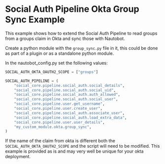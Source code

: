 # Social Auth Pipeline Okta Group Sync Example

This example shows how to extend the Social Auth Pipeline to read groups from a groups claim in Okta and sync those with Nautobot.  

Create a python module with the `group_sync.py` file in it, this could be done as part of a plugin or as a standalone python module.

In the nautobot_config.py set the following values:

```python
SOCIAL_AUTH_OKTA_OAUTH2_SCOPE = ["groups"]

SOCIAL_AUTH_PIPELINE = (
    "social_core.pipeline.social_auth.social_details",
    "social_core.pipeline.social_auth.social_uid",
    "social_core.pipeline.social_auth.auth_allowed",
    "social_core.pipeline.social_auth.social_user",
    "social_core.pipeline.user.get_username",
    "social_core.pipeline.user.create_user",
    "social_core.pipeline.social_auth.associate_user",
    "social_core.pipeline.social_auth.load_extra_data",
    "social_core.pipeline.user.user_details",
    "my_custom_module.okta.group_sync",
)
```

If the name of the claim from okta is different both the `SOCIAL_AUTH_OKTA_OAUTH2_SCOPE` and the script will need to be modified.  This example is provided as is and may very well be unique for your okta deployment.
